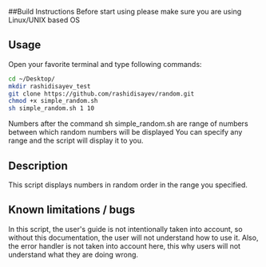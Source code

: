 ##Build Instructions
Before start using please make sure you are using Linux/UNIX based OS


## Usage
Open your favorite terminal and type following commands:
```bash
cd ~/Desktop/
mkdir rashidisayev_test
git clone https://github.com/rashidisayev/random.git
chmod +x simple_random.sh
sh simple_random.sh 1 10
```
Numbers after the command sh simple_random.sh are range of numbers between which random numbers will be displayed
You can specify any range and the script will display it to you.

## Description
This script displays numbers in random order in the range you specified.

## Known limitations / bugs
In this script, the user's guide is not intentionally taken into account, so without this documentation, the user will not understand how to use it. Also, the error handler is not taken into account here, this why  users will not understand what they are doing wrong.
